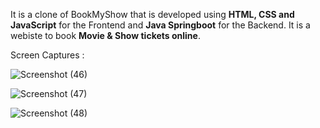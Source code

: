 
It is a clone of BookMyShow that is developed using **HTML, CSS and JavaScript** for the Frontend and **Java Springboot** for the Backend. It is a webiste to book **Movie & Show tickets online**.


Screen Captures : 

![Screenshot (46)](https://github.com/user-attachments/assets/852587d8-c16a-4dc3-97ef-e7580b2d1a6a)

![Screenshot (47)](https://github.com/user-attachments/assets/8abc2b1c-4d3a-4a0d-8861-30a941c34923)

![Screenshot (48)](https://github.com/user-attachments/assets/167cab67-da8b-430a-b0d5-d6ed88b4c3a4)
